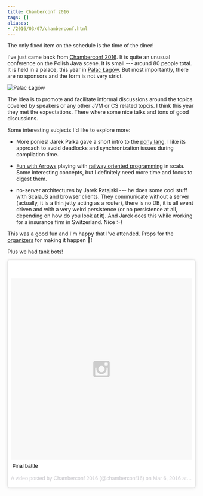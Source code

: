 ```yaml
---
title: Chamberconf 2016
tags: []
aliases:
- /2016/03/07/chamberconf.html
---
```

The only fixed item on the schedule is the time of the diner!

I've just came back from [Chamberconf 2016](http://chamberconf.pl). It
is quite an unusual conference on the Polish Java scene. It is small ---
around 80 people total. It is held in a palace, this year in
[Pałac Łagów](http://www.palac-lagow.pl/index.php?option=com_content&view=article&id=14&Itemid=16). But
most importantly, there are no sponsors and the form is not very
strict.

![Pałac Łagów](/archive/2016-03-07-chamber.jpg)

The idea is to promote and facilitate informal discussions around the
topics covered by speakers or any other JVM or CS related topcis. I
think this year they met the expectations. There where some nice talks
and tons of good discussions.


Some interesting subjects I'd like to explore more:

- More ponies! Jarek Pałka gave a short intro to
  the [pony lang](http://www.ponylang.org). I like its approach to avoid
  deadlocks and synchronization issues during compilation time.

- [Fun with Arrows](http://virtuslab.com/blog/arrows-monads-and-kleisli-part-i/)
  playing with
  [railway oriented programming](http://fsharpforfunandprofit.com/rop/)
  in scala. Some interesting concepts, but I definitely need more time
  and focus to digest them.

- no-server architectures by Jarek Ratajski --- he does some cool
  stuff with ScalaJS and browser clients. They communicate without
  a server (actually, it is a thin jetty acting as a router), there is
  no DB, it is all event driven and with a very weird persistence (or no
  persistence at all, depending on how do you look at it). And Jarek
  does this while working for a insurance firm in Switzerland. Nice
  :-)

This was a good fun and I'm happy that I've attended. Props for the
[organizers](http://chamberconf.pl/#org-team-section) for making it
happen 🦄!

Plus we had tank bots!

<blockquote class="instagram-media" data-instgrm-captioned data-instgrm-version="6" style=" background:#FFF; border:0; border-radius:3px; box-shadow:0 0 1px 0 rgba(0,0,0,0.5),0 1px 10px 0 rgba(0,0,0,0.15); margin: 1px; max-width:658px; padding:0; width:99.375%; width:-webkit-calc(100% - 2px); width:calc(100% - 2px);"><div style="padding:8px;"> <div style=" background:#F8F8F8; line-height:0; margin-top:40px; padding:50.0% 0; text-align:center; width:100%;"> <div style=" background:url(data:image/png;base64,iVBORw0KGgoAAAANSUhEUgAAACwAAAAsCAMAAAApWqozAAAAGFBMVEUiIiI9PT0eHh4gIB4hIBkcHBwcHBwcHBydr+JQAAAACHRSTlMABA4YHyQsM5jtaMwAAADfSURBVDjL7ZVBEgMhCAQBAf//42xcNbpAqakcM0ftUmFAAIBE81IqBJdS3lS6zs3bIpB9WED3YYXFPmHRfT8sgyrCP1x8uEUxLMzNWElFOYCV6mHWWwMzdPEKHlhLw7NWJqkHc4uIZphavDzA2JPzUDsBZziNae2S6owH8xPmX8G7zzgKEOPUoYHvGz1TBCxMkd3kwNVbU0gKHkx+iZILf77IofhrY1nYFnB/lQPb79drWOyJVa/DAvg9B/rLB4cC+Nqgdz/TvBbBnr6GBReqn/nRmDgaQEej7WhonozjF+Y2I/fZou/qAAAAAElFTkSuQmCC); display:block; height:44px; margin:0 auto -44px; position:relative; top:-22px; width:44px;"></div></div> <p style=" margin:8px 0 0 0; padding:0 4px;"> <a href="https://www.instagram.com/p/BCnY0juTaB7/" style=" color:#000; font-family:Arial,sans-serif; font-size:14px; font-style:normal; font-weight:normal; line-height:17px; text-decoration:none; word-wrap:break-word;" target="_blank">Final battle</a></p> <p style=" color:#c9c8cd; font-family:Arial,sans-serif; font-size:14px; line-height:17px; margin-bottom:0; margin-top:8px; overflow:hidden; padding:8px 0 7px; text-align:center; text-overflow:ellipsis; white-space:nowrap;">A video posted by Chamberconf 2016 (@chamberconf16) on <time style=" font-family:Arial,sans-serif; font-size:14px; line-height:17px;" datetime="2016-03-06T14:46:18+00:00">Mar 6, 2016 at 6:46am PST</time></p></div></blockquote> <script async defer src="//platform.instagram.com/en_US/embeds.js"></script>
